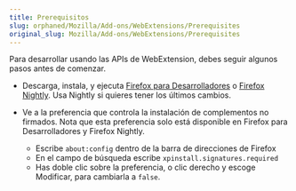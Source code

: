 ```yaml
---
title: Prerequisitos
slug: orphaned/Mozilla/Add-ons/WebExtensions/Prerequisites
original_slug: Mozilla/Add-ons/WebExtensions/Prerequisites
---
```


Para desarrollar usando las APIs de WebExtension, debes seguir algunos pasos antes de comenzar.

- Descarga, instala, y ejecuta [Firefox para Desarrolladores](https://www.mozilla.org/es-ES/firefox/developer/) o [Firefox Nightly](https://nightly.mozilla.org/). Usa Nightly si quieres tener los últimos cambios.

- Ve a la preferencia que controla la instalación de complementos no firmados. Nota que esta preferencia solo está disponible en Firefox para Desarrolladores y Firefox Nightly.

  - Escribe `about:config` dentro de la barra de direcciones de Firefox
  - En el campo de búsqueda escribe `xpinstall.signatures.required`
  - Has doble clic sobre la preferencia, o clic derecho y escoge Modificar, para cambiarla a `false`.
